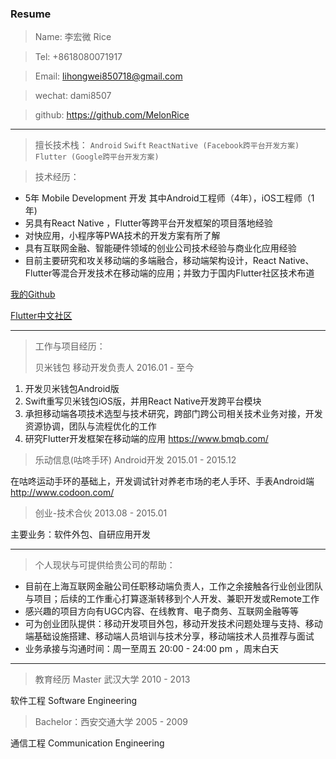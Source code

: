 ### Resume

> Name: 李宏微      Rice

> Tel: +8618080071917 

> Email:  lihongwei850718@gmail.com 

> wechat: dami8507 

> github: https://github.com/MelonRice 

---

> 擅长技术栈：
`Android`  `Swift` 
`ReactNative (Facebook跨平台开发方案) ` 
`Flutter (Google跨平台开发方案)`

> 技术经历：
- 5年 Mobile Development 开发
其中Android工程师（4年），iOS工程师（1年)
- 另具有React Native ，Flutter等跨平台开发框架的项目落地经验
- 对快应用，小程序等PWA技术的开发方案有所了解
- 具有互联网金融、智能硬件领域的创业公司技术经验与商业化应用经验
- 目前主要研究和攻关移动端的多端融合，移动端架构设计，React Native、Flutter等混合开发技术在移动端的应用；并致力于国内Flutter社区技术布道

[我的Github](https://github.com/MelonRice)

[Flutter中文社区](http://flutter-dev.cn/)

---

>工作与项目经历：
>
> 贝米钱包  移动开发负责人
2016.01 - 至今
1. 开发贝米钱包Android版
2. Swift重写贝米钱包iOS版，并用React Native开发跨平台模块
3. 承担移动端各项技术选型与技术研究，跨部门跨公司相关技术业务对接，开发资源协调，团队与流程优化的工作
4. 研究Flutter开发框架在移动端的应用
https://www.bmqb.com/

> 乐动信息(咕咚手环)
Android开发
2015.01 - 2015.12

在咕咚运动手环的基础上，开发调试针对养老市场的老人手环、手表Android端
http://www.codoon.com/


> 创业-技术合伙
2013.08 - 2015.01

主要业务：软件外包、自研应用开发

---

> 个人现状与可提供给贵公司的帮助：
- 目前在上海互联网金融公司任职移动端负责人，工作之余接触各行业创业团队与项目；后续的工作重心打算逐渐转移到个人开发、兼职开发或Remote工作
- 感兴趣的项目方向有UGC内容、在线教育、电子商务、互联网金融等等
- 可为创业团队提供：移动开发项目外包，移动开发技术问题处理与支持、移动端基础设施搭建、移动端人员培训与技术分享，移动端技术人员推荐与面试
- 业务承接与沟通时间：周一至周五 20:00 - 24:00 pm ，周末白天

---

> 教育经历
> Master 武汉大学 2010 - 2013

软件工程 Software Engineering

> Bachelor：西安交通大学 2005 - 2009

通信工程 Communication Engineering
